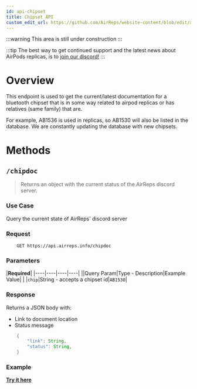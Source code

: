 ```yaml
---
id: api-chipset
title: Chipset API
custom_edit_url: https://github.com/AirReps/website-content/blob/edit/api-chipset.md
---
```


:::warning
This area is still under construction
:::

:::tip
The best way to get continued support and the latest news about AirPods
replicas, is to [join our discord!](https://airreps.link/discord)
:::


# Overview
This endpoint is used to get the current/latest documentation for a bluetooth chipset that is in some way related to airpod replicas or has relatives (same family) that are. 

For example, AB1536 is used in replicas, so AB1530 will also be listed in the database. We are constantly updating the database with new chipsets.

# Methods
## `/chipdoc`
> Returns an object with the current status of the AirReps discord server.

### Use Case
Query the current state of AirReps' discord server

### Request
```shell
    GET https://api.airreps.info/chipdoc
```
### Parameters
|**Required**|
|----|----|----|----|
||Query Param|Type - Description|Example Value|
| |`chip`|String - accepts a chipset id|`AB1530`|

### Response
Returns a JSON body with:
* Link to document location
* Status message

```java
    {
        "link": String,
        "status": String,
    }
```

### Example
**[Try it here](https://apitester.com/shared/checks/b72c43219c0b4448ae3a4fd134025031)**
